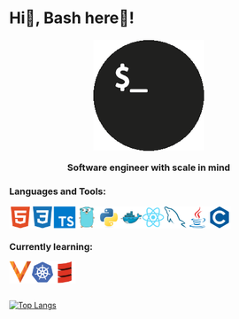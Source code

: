<h1>Hi👋, Bash here🤘!</h2>

<h3 align='center'>

![github-img](./assets/github-img.gif)

Software engineer with scale in mind

</h3>

<h3>Languages and Tools:</h3>

<div style='display: flex;'>

<img src='./assets/html5.svg' alt='html5' width='40' height='40'/>

<img src='./assets/css3.svg' alt='css3' width='40' height='40'/>

<img src='./assets/typescript.svg' alt='typescript' width='40' height='40'/>

<img src='./assets/go.svg' alt='go' width='40' height='40'/>

<img src='./assets/python.svg' alt='python' width='40' height='40'/>

<img src='./assets/docker.svg' alt='docker' width='40' height='40'/>

<img src='./assets/react.svg' alt='react' width='40' height='40'/>

<img src='./assets/mysql.svg' alt='mysql' width='40' height='40'/>

<img src='./assets/java.svg' alt='java' width='40' height='40'/>

<img src='./assets/c.svg' alt='c' width='40' height='40'/>

</div>

<h3>Currently learning:</h3>

<div style='display: flex;'>

<img src='./assets/vitess.png' alt='vitess' width='40' height='40'/>

<img src='./assets/kubernetes.svg' alt='kubernetes' width='40' height='40'/>

<img src='./assets/scala.svg' alt='scala' width='40' height='40'/>

</div>

<br/>

[![Top Langs](https://github-readme-stats.vercel.app/api/top-langs/?username=Astro-Ton618)](https://github.com/Astro-Ton618)
